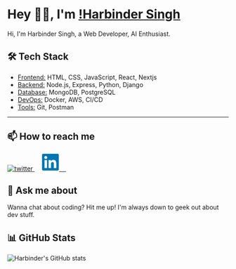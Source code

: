 
# Hey 👋🏽, I'm [!Harbinder Singh](https://github.com/Harbinder04)

Hi, I'm Harbinder Singh, a Web Developer, AI Enthusiast.

## 🛠️ Tech Stack

- <ins> Frontend:</ins> HTML, CSS, JavaScript, React, Nextjs
- <ins> Backend:</ins> Node.js, Express, Python, Django
- <ins> Database:</ins> MongoDB, PostgreSQL
- <ins> DevOps:</ins> Docker, AWS, CI/CD
- <ins> Tools:</ins> Git, Postman

---

## 📫 How to reach me

<div>
  <a href="https://x.com/Harbinder04" target="_blank">
  <img src="https://cdn.iconscout.com/icon/free/png-512/free-twitter-logo-icon-download-in-svg-png-gif-file-formats--x-new-sign-logos-pack-icons-7651211.png?f=webp&w=512" width="40" height="40" alt="twitter" /> </a>&nbsp &nbsp
  <a href="https://www.linkedin.com/in/harbinder-singh-780788229/" target="_blank">
  <img src="https://github.com/devicons/devicon/blob/master/icons/linkedin/linkedin-original.svg" width="40" height="40" alt="linkedin"/> &nbsp &nbsp </a>
  <a href="instagram.com"
  <img src="https://cdn.iconscout.com/icon/free/png-512/free-instagram-logo-icon-download-in-svg-png-gif-file-formats--ico-social-media-rounded-pack-logos-icons-9343825.png?f=webp&w=512" width="40" height="40" alt="instagram"/></a>
</div>

## 💬 Ask me about
Wanna chat about coding? Hit me up! I'm always down to geek out about dev stuff.

## 📊 GitHub Stats
   ![Harbinder's GitHub stats](https://github-readme-stats.vercel.app/api?username=Harbinder04&show_icons=true&hide=contribs,prs)
<!---
Harbinder04/Harbinder04 is a ✨ special ✨ repository because its `README.md` (this file) appears on your GitHub profile.
You can click the Preview link to take a look at your changes.
--->
